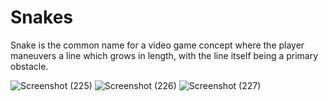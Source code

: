 # Snakes
Snake is the common name for a video game concept where the player maneuvers a line which grows in length, with the line itself being a primary obstacle. 

![Screenshot (225)](https://user-images.githubusercontent.com/62838398/106331831-9b568380-62ab-11eb-8572-b1b902b42d87.png)
![Screenshot (226)](https://user-images.githubusercontent.com/62838398/106331836-9eea0a80-62ab-11eb-8660-e674d92b9374.png)
![Screenshot (227)](https://user-images.githubusercontent.com/62838398/106331839-a01b3780-62ab-11eb-9616-b327374b3dfd.png)

